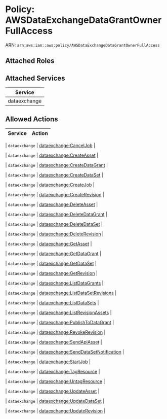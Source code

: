 # Policy: AWSDataExchangeDataGrantOwnerFullAccess

ARN: `arn:aws:iam::aws:policy/AWSDataExchangeDataGrantOwnerFullAccess`

## Attached Roles

## Attached Services

| Service |
|---------|
| dataexchange |

## Allowed Actions

| Service | Action |
|:-------:|--------|

| `dataexchange` | [dataexchange:CancelJob](../actions.md#dataexchange:canceljob) |

| `dataexchange` | [dataexchange:CreateAsset](../actions.md#dataexchange:createasset) |

| `dataexchange` | [dataexchange:CreateDataGrant](../actions.md#dataexchange:createdatagrant) |

| `dataexchange` | [dataexchange:CreateDataSet](../actions.md#dataexchange:createdataset) |

| `dataexchange` | [dataexchange:CreateJob](../actions.md#dataexchange:createjob) |

| `dataexchange` | [dataexchange:CreateRevision](../actions.md#dataexchange:createrevision) |

| `dataexchange` | [dataexchange:DeleteAsset](../actions.md#dataexchange:deleteasset) |

| `dataexchange` | [dataexchange:DeleteDataGrant](../actions.md#dataexchange:deletedatagrant) |

| `dataexchange` | [dataexchange:DeleteDataSet](../actions.md#dataexchange:deletedataset) |

| `dataexchange` | [dataexchange:DeleteRevision](../actions.md#dataexchange:deleterevision) |

| `dataexchange` | [dataexchange:GetAsset](../actions.md#dataexchange:getasset) |

| `dataexchange` | [dataexchange:GetDataGrant](../actions.md#dataexchange:getdatagrant) |

| `dataexchange` | [dataexchange:GetDataSet](../actions.md#dataexchange:getdataset) |

| `dataexchange` | [dataexchange:GetRevision](../actions.md#dataexchange:getrevision) |

| `dataexchange` | [dataexchange:ListDataGrants](../actions.md#dataexchange:listdatagrants) |

| `dataexchange` | [dataexchange:ListDataSetRevisions](../actions.md#dataexchange:listdatasetrevisions) |

| `dataexchange` | [dataexchange:ListDataSets](../actions.md#dataexchange:listdatasets) |

| `dataexchange` | [dataexchange:ListRevisionAssets](../actions.md#dataexchange:listrevisionassets) |

| `dataexchange` | [dataexchange:PublishToDataGrant](../actions.md#dataexchange:publishtodatagrant) |

| `dataexchange` | [dataexchange:RevokeRevision](../actions.md#dataexchange:revokerevision) |

| `dataexchange` | [dataexchange:SendApiAsset](../actions.md#dataexchange:sendapiasset) |

| `dataexchange` | [dataexchange:SendDataSetNotification](../actions.md#dataexchange:senddatasetnotification) |

| `dataexchange` | [dataexchange:StartJob](../actions.md#dataexchange:startjob) |

| `dataexchange` | [dataexchange:TagResource](../actions.md#dataexchange:tagresource) |

| `dataexchange` | [dataexchange:UntagResource](../actions.md#dataexchange:untagresource) |

| `dataexchange` | [dataexchange:UpdateAsset](../actions.md#dataexchange:updateasset) |

| `dataexchange` | [dataexchange:UpdateDataSet](../actions.md#dataexchange:updatedataset) |

| `dataexchange` | [dataexchange:UpdateRevision](../actions.md#dataexchange:updaterevision) |
